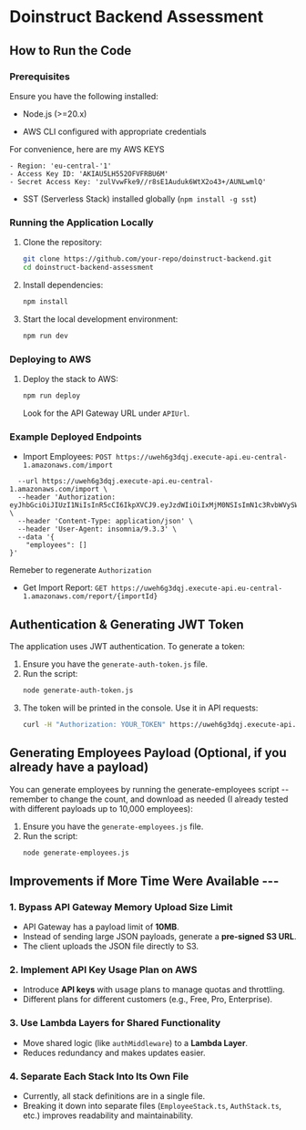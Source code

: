 # Doinstruct Backend Assessment

## How to Run the Code

### Prerequisites
Ensure you have the following installed:

- Node.js (>=20.x)

- AWS CLI configured with appropriate credentials

For convenience, here are my AWS KEYS
```
- Region: 'eu-central-'1'
- Access Key ID: 'AKIAU5LH552OFVFRBU6M'
- Secret Access Key: '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'
```

- SST (Serverless Stack) installed globally (`npm install -g sst`)

### Running the Application Locally
1. Clone the repository:
   ```sh
   git clone https://github.com/your-repo/doinstruct-backend.git
   cd doinstruct-backend-assessment
   ```
2. Install dependencies:
   ```sh
   npm install
   ```
3. Start the local development environment:
   ```sh
   npm run dev
   ```

### Deploying to AWS
1. Deploy the stack to AWS:
   ```sh
   npm run deploy
   ```
   Look for the API Gateway URL under `APIUrl`.


### Example Deployed Endpoints
- Import Employees: `POST https://uweh6g3dqj.execute-api.eu-central-1.amazonaws.com/import`
```curl --request POST \
  --url https://uweh6g3dqj.execute-api.eu-central-1.amazonaws.com/import \
  --header 'Authorization: eyJhbGciOiJIUzI1NiIsInR5cCI6IkpXVCJ9.eyJzdWIiOiIxMjM0NSIsImN1c3RvbWVySWQiOiIxYzIyMmQ1Yy0yZjExLTQ2ODQtOTZmYi01NDQ3YWJlMTg2YTMiLCJpYXQiOjE3MzkzMTAwODIsImV4cCI6MTczOTMxMzY4Mn0.i64nGqsWF3NYQ8876ASqKvFVRuSVwLnCcNGw7CKUOTI' \
  --header 'Content-Type: application/json' \
  --header 'User-Agent: insomnia/9.3.3' \
  --data '{
	"employees": []
}'
```
Remeber to regenerate `Authorization`


- Get Import Report: `GET https://uweh6g3dqj.execute-api.eu-central-1.amazonaws.com/report/{importId}`


## Authentication & Generating JWT Token
The application uses JWT authentication. To generate a token:

1. Ensure you have the `generate-auth-token.js` file.
2. Run the script:
   ```sh
   node generate-auth-token.js
   ```
3. The token will be printed in the console. Use it in API requests:
   ```sh
   curl -H "Authorization: YOUR_TOKEN" https://uweh6g3dqj.execute-api.eu-central-1.amazonaws.com/report/{id}
   ```

## Generating Employees Payload (Optional, if you already have a payload)
You can generate employees by running the generate-employees script -- remember to change the count, and download as needed (I already tested with different payloads up to 10,000 employees):

1. Ensure you have the `generate-employees.js` file.
2. Run the script:
   ```sh
   node generate-employees.js
   ```


## Improvements if More Time Were Available ---

### 1. Bypass API Gateway Memory Upload Size Limit
- API Gateway has a payload limit of **10MB**.
- Instead of sending large JSON payloads, generate a **pre-signed S3 URL**.
- The client uploads the JSON file directly to S3.

### 2. Implement API Key Usage Plan on AWS
- Introduce **API keys** with usage plans to manage quotas and throttling.
- Different plans for different customers (e.g., Free, Pro, Enterprise).

### 3. Use Lambda Layers for Shared Functionality
- Move shared logic (like `authMiddleware`) to a **Lambda Layer**.
- Reduces redundancy and makes updates easier.

### 4. Separate Each Stack Into Its Own File
- Currently, all stack definitions are in a single file.
- Breaking it down into separate files (`EmployeeStack.ts`, `AuthStack.ts`, etc.) improves readability and maintainability.

